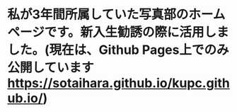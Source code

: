 # 私が3年間所属していた写真部のホームページです。新入生勧誘の際に活用しました。(現在は、Github Pages上でのみ公開しています https://sotaihara.github.io/kupc.github.io/)
